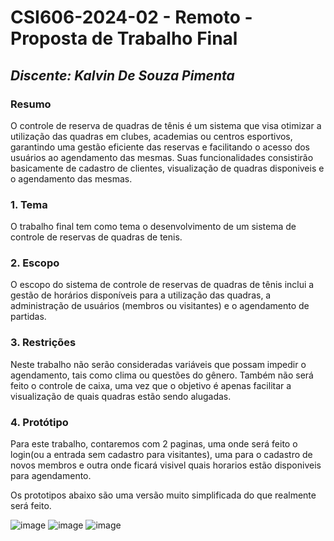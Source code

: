 # **CSI606-2024-02 - Remoto - Proposta de Trabalho Final**

## *Discente: Kalvin De Souza Pimenta*

<!-- Descrever um resumo sobre o trabalho. -->

### Resumo

  O controle de reserva de quadras de tênis é um sistema que visa otimizar a utilização das quadras em clubes, academias ou centros esportivos, garantindo uma gestão eficiente das reservas e facilitando o acesso dos usuários ao agendamento das mesmas. Suas funcionalidades consistirão basicamente de cadastro de clientes, visualização de quadras disponiveis e o agendamento das mesmas.

<!-- Apresentar o tema. -->
### 1. Tema

  O trabalho final tem como tema o desenvolvimento de um sistema de controle de reservas de quadras de tenis.

<!-- Descrever e limitar o escopo da aplicação. -->
### 2. Escopo

  O escopo do sistema de controle de reservas de quadras de tênis inclui a gestão de horários disponíveis para a utilização das quadras, a administração de usuários (membros ou visitantes) e o agendamento de partidas.

<!-- Apresentar restrições de funcionalidades e de escopo. -->
### 3. Restrições

 Neste trabalho não serão consideradas variáveis que possam impedir o agendamento, tais como clima ou questões do gênero. Também não será feito o controle de caixa, uma vez que o objetivo é apenas facilitar a visualização de quais quadras estão sendo alugadas.

<!-- Construir alguns protótipos para a aplicação, disponibilizá-los no Github e descrever o que foi considerado. //-->
### 4. Protótipo

 Para este trabalho, contaremos com 2 paginas, uma onde será feito o login(ou a entrada sem cadastro para visitantes), uma para o cadastro de novos membros e outra onde ficará visivel quais horarios estão disponiveis para agendamento.

 Os prototipos abaixo são uma versão muito simplificada do que realmente será feito.

![image](https://github.com/user-attachments/assets/f586fa9c-fbe9-41a3-b154-7bf19a067403)
![image](https://github.com/user-attachments/assets/687e1b23-6ed1-4fc8-a55d-6a40187822d6)
![image](https://github.com/user-attachments/assets/499c0b8e-14cd-45c0-b6a4-83d14b640840)





